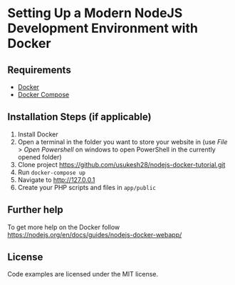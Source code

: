 # Setting Up a Modern NodeJS Development Environment with Docker

## Requirements

* [Docker](https://docs.docker.com/get-docker/)
* [Docker Compose](https://docs.docker.com/get-docker/)

## Installation Steps (if applicable)

1. Install Docker
2. Open a terminal in the folder you want to store your website in (use _File_ > _Open Powershell_ on windows to open PowerShell in the currently opened folder)
3. Clone project https://github.com/usukesh28/nodejs-docker-tutorial.git
4. Run `docker-compose up`
5. Navigate to <http://127.0.0.1>
6. Create your PHP scripts and files in `app/public`

## Further help

To get more help on the Docker follow https://nodejs.org/en/docs/guides/nodejs-docker-webapp/

## License

Code examples are licensed under the MIT license.
